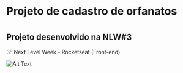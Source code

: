 <h1> Projeto de cadastro de orfanatos <h1>
  
<h2>Projeto desenvolvido na NLW#3</h2>

<p>3º Next Level Week - Rocketseat (Front-end) </p>

![Alt Text](QNDsOwQUFg.gif)
